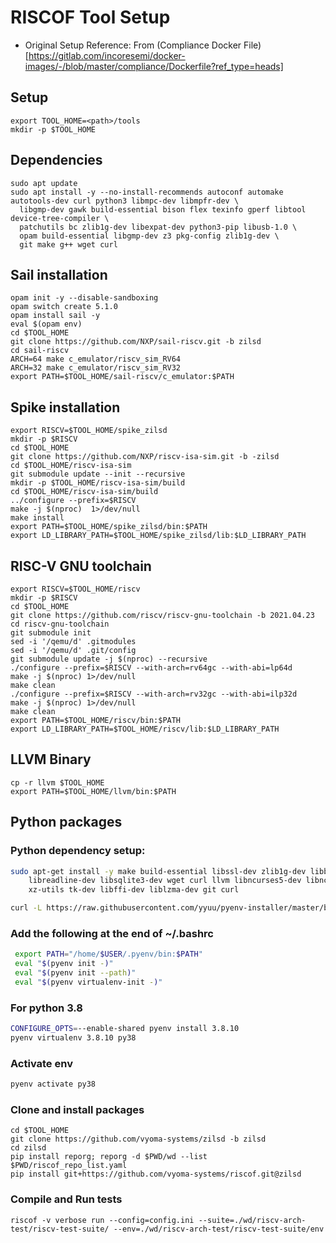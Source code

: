 # RISCOF Tool Setup
- Original Setup Reference: From (Compliance Docker File)[https://gitlab.com/incoresemi/docker-images/-/blob/master/compliance/Dockerfile?ref_type=heads]

## Setup
```
export TOOL_HOME=<path>/tools
mkdir -p $TOOL_HOME
```

## Dependencies

```
sudo apt update
sudo apt install -y --no-install-recommends autoconf automake autotools-dev curl python3 libmpc-dev libmpfr-dev \
  libgmp-dev gawk build-essential bison flex texinfo gperf libtool device-tree-compiler \
  patchutils bc zlib1g-dev libexpat-dev python3-pip libusb-1.0 \
  opam build-essential libgmp-dev z3 pkg-config zlib1g-dev \
  git make g++ wget curl
```

## Sail installation
```
opam init -y --disable-sandboxing 
opam switch create 5.1.0 
opam install sail -y 
eval $(opam env)  
cd $TOOL_HOME  
git clone https://github.com/NXP/sail-riscv.git -b zilsd  
cd sail-riscv  
ARCH=64 make c_emulator/riscv_sim_RV64  
ARCH=32 make c_emulator/riscv_sim_RV32
export PATH=$TOOL_HOME/sail-riscv/c_emulator:$PATH
```

## Spike installation
```
export RISCV=$TOOL_HOME/spike_zilsd
mkdir -p $RISCV
cd $TOOL_HOME 
git clone https://github.com/NXP/riscv-isa-sim.git -b -zilsd 
cd $TOOL_HOME/riscv-isa-sim 
git submodule update --init --recursive 
mkdir -p $TOOL_HOME/riscv-isa-sim/build 
cd $TOOL_HOME/riscv-isa-sim/build 
../configure --prefix=$RISCV 
make -j $(nproc)  1>/dev/null  
make install
export PATH=$TOOL_HOME/spike_zilsd/bin:$PATH
export LD_LIBRARY_PATH=$TOOL_HOME/spike_zilsd/lib:$LD_LIBRARY_PATH
```

## RISC-V GNU toolchain
```
export RISCV=$TOOL_HOME/riscv
mkdir -p $RISCV
cd $TOOL_HOME
git clone https://github.com/riscv/riscv-gnu-toolchain -b 2021.04.23 
cd riscv-gnu-toolchain 
git submodule init 
sed -i '/qemu/d' .gitmodules 
sed -i '/qemu/d' .git/config 
git submodule update -j $(nproc) --recursive 
./configure --prefix=$RISCV --with-arch=rv64gc --with-abi=lp64d 
make -j $(nproc) 1>/dev/null 
make clean 
./configure --prefix=$RISCV --with-arch=rv32gc --with-abi=ilp32d 
make -j $(nproc) 1>/dev/null 
make clean 
export PATH=$TOOL_HOME/riscv/bin:$PATH
export LD_LIBRARY_PATH=$TOOL_HOME/riscv/lib:$LD_LIBRARY_PATH
```

## LLVM Binary

```
cp -r llvm $TOOL_HOME
export PATH=$TOOL_HOME/llvm/bin:$PATH
```

## Python packages

### Python dependency setup:

```sh
sudo apt-get install -y make build-essential libssl-dev zlib1g-dev libbz2-dev \
    libreadline-dev libsqlite3-dev wget curl llvm libncurses5-dev libncursesw5-dev \
    xz-utils tk-dev libffi-dev liblzma-dev git curl

curl -L https://raw.githubusercontent.com/yyuu/pyenv-installer/master/bin/pyenv-installer | bash
```

### Add the following at the end of ~/.bashrc

```sh
 export PATH="/home/$USER/.pyenv/bin:$PATH"
 eval "$(pyenv init -)"
 eval "$(pyenv init --path)"
 eval "$(pyenv virtualenv-init -)"
 ```

### For python 3.8

```sh 
CONFIGURE_OPTS=--enable-shared pyenv install 3.8.10
pyenv virtualenv 3.8.10 py38
```

### Activate env
```sh
pyenv activate py38
```

### Clone and install packages
```
cd $TOOL_HOME
git clone https://github.com/vyoma-systems/zilsd -b zilsd
cd zilsd
pip install reporg; reporg -d $PWD/wd --list $PWD/riscof_repo_list.yaml
pip install git+https://github.com/vyoma-systems/riscof.git@zilsd
```

### Compile and Run tests
```
riscof -v verbose run --config=config.ini --suite=./wd/riscv-arch-test/riscv-test-suite/ --env=./wd/riscv-arch-test/riscv-test-suite/env
```
